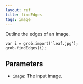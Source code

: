 ```yaml
---
layout: ref
title: findEdges
tags: image
---
```

Outline the edges of an image.

    var i = grob.import('leaf.jpg');
    grob.findEdges(i);

## Parameters
- `image`: The input image.
